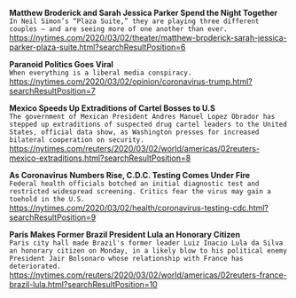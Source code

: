 **Matthew Broderick and Sarah Jessica Parker Spend the Night Together**\
`In Neil Simon’s “Plaza Suite,” they are playing three different couples — and are seeing more of one another than ever.`\
https://nytimes.com/2020/03/02/theater/matthew-broderick-sarah-jessica-parker-plaza-suite.html?searchResultPosition=6

**Paranoid Politics Goes Viral**\
`When everything is a liberal media conspiracy.`\
https://nytimes.com/2020/03/02/opinion/coronavirus-trump.html?searchResultPosition=7

**Mexico Speeds Up Extraditions of Cartel Bosses to U.S**\
`The government of Mexican President Andres Manuel Lopez Obrador has stepped up extraditions of suspected drug cartel leaders to the United States, official data show, as Washington presses for increased bilateral cooperation on security.`\
https://nytimes.com/reuters/2020/03/02/world/americas/02reuters-mexico-extraditions.html?searchResultPosition=8

**As Coronavirus Numbers Rise, C.D.C. Testing Comes Under Fire**\
`Federal health officials botched an initial diagnostic test and restricted widespread screening. Critics fear the virus may gain a toehold in the U.S.`\
https://nytimes.com/2020/03/02/health/coronavirus-testing-cdc.html?searchResultPosition=9

**Paris Makes Former Brazil President Lula an Honorary Citizen**\
`Paris city hall made Brazil's former leader Luiz Inacio Lula da Silva an honorary citizen on Monday, in a likely blow to his political enemy President Jair Bolsonaro whose relationship with France has deteriorated.`\
https://nytimes.com/reuters/2020/03/02/world/americas/02reuters-france-brazil-lula.html?searchResultPosition=10

